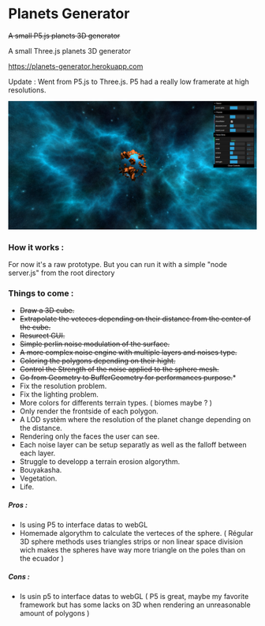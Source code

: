 # Planets Generator

~~A small P5.js planets 3D generator~~

A small Three.js planets 3D generator

https://planets-generator.herokuapp.com

Update : Went from P5.js to Three.js. P5 had a really low framerate at high resolutions.

![cubes view](https://github.com/xLeDocteurx/planets-generator/blob/master/git/sc006.png)

### How it works :
For now it's a raw prototype.
But you can run it with a simple "node server.js" from the root directory

### Things to come :
- ~~Draw a 3D cube.~~
- ~~Extrapolate the veteces depending on their distance from the center of the cube.~~
- ~~Resurect GUI.~~
- ~~Simple perlin noise modulation of the surface.~~
- ~~A more complex noise engine with multiple layers and noises type.~~
- ~~Coloring the polygons depending on their hight.~~
- ~~Control the Strength of the noise applied to the sphere mesh.~~
- ~~Go from Geometry to BufferGeometry for performances purpose.~~*
- Fix the resolution problem.
- Fix the lighting problem.
- More colors for differents terrain types. ( biomes maybe ? )
- Only render the frontside of each polygon.
- A LOD systèm where the resolution of the planet change depending on the distance.
- Rendering only the faces the user can see.
- Each noise layer can be setup separatly as well as the falloff between each layer.
- Struggle to developp a terrain erosion algorythm.
- Bouyakasha.
- Vegetation.
- Life.



##### Pros :
- Is using P5 to interface datas to webGL
- Homemade algorythm to calculate the verteces of the sphere.
( Régular 3D sphere methods uses triangles strips or non linear space division wich makes the spheres have way more triangle on the poles than on the ecuador )

##### Cons :
- Is usin p5 to interface datas to webGL
( P5 is great, maybe my favorite framework but has some lacks on 3D when rendering an unreasonable amount of polygons )
